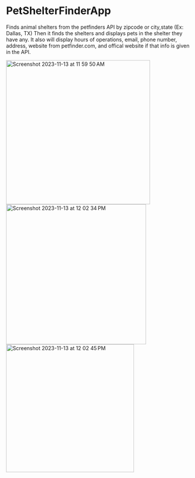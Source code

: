 # PetShelterFinderApp
Finds animal shelters from the petfinders API by zipcode or city,state (Ex: Dallas, TX)
Then it finds the shelters and displays pets in the shelter they have any. It also will display hours of operations, email, phone number, address, website from petfinder.com, and offical website if that info is given in the API. 

<img width="393" alt="Screenshot 2023-11-13 at 11 59 50 AM" src="https://github.com/angelacao2109/PetShelterFinderApp/assets/50897032/f7799abe-4726-4218-9491-5f64d6d2c0e0">

<img width="382" alt="Screenshot 2023-11-13 at 12 02 34 PM" src="https://github.com/angelacao2109/PetShelterFinderApp/assets/50897032/c216f604-2f4f-413d-9cfb-0a7a52f06cc3">

<img width="349" alt="Screenshot 2023-11-13 at 12 02 45 PM" src="https://github.com/angelacao2109/PetShelterFinderApp/assets/50897032/b4cb0439-a5f7-419f-b7c6-26f5d8a101f9">
